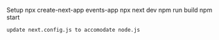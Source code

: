Setup
    npx create-next-app events-app
    npx next dev
        npm run build
        npm start

    update next.config.js to accomodate node.js
    




                                                                                               
